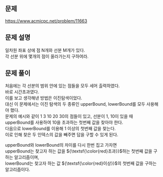 ## 문제
https://www.acmicpc.net/problem/11663

## 문제 설명
일차원 좌표 상에 점 N개와 선분 M개가 있다.  
각 선분 위에 몇개의 점이 올라가는지 구하여라.

## 문제 풀이
처음에는 각 선분의 범위 안에 있는 점들을 모두 세어 출력하였다.  
바로 시간초과였다.  
이를 보고 생각해낸 방법은 이진탐색이었다.  
대신 이 문제에서는 이진 탐색의 두 종류인 upperBound, lowerBound를 모두 사용해야 했다.  
문제의 예시와 같이 1 3 10 20 30의 점들이 있고, 선분이 1, 10이 있을 때  
upperBound를 사용하여 10을 초과하는 첫번째 값을 찾아야 한다.  
다음으로 lowerBound를 이용해 1 이상의 첫번째 값을 찾는다.  
이로 인해 찾은 두 인덱스의 값을 빼주면 답을 구할 수 있게 된다.  

upperBound와 lowerBound의 차이를 다시 한번 집고 가자면  
upperBound는 찾고자 하는 값을 ${\textsf{\color{red}초과}}$하는 첫번째 값을 구하는 알고리즘이며,  
lowerBound는 찾고자 하는 값 ${\textsf{\color{red}이상}}$의 첫번째 값을 구하는 알고리즘이다.
